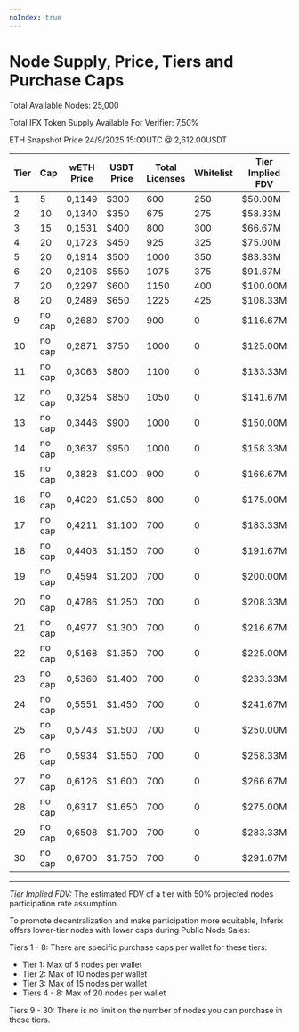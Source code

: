 ```yaml
---
noIndex: true
---
```


# Node Supply, Price, Tiers and Purchase Caps

Total Available Nodes: 25,000

Total IFX Token Supply Available For Verifier: 7,50%

ETH Snapshot Price 24/9/2025 15:00UTC @ 2,612.00USDT

<table><thead><tr><th width="68">Tier</th><th width="86">Cap</th><th>wETH Price</th><th>USDT Price</th><th>Total Licenses</th><th>Whitelist</th><th>Tier Implied FDV</th></tr></thead><tbody><tr><td>1</td><td>5</td><td>0,1149</td><td>$300</td><td>600</td><td>250</td><td>$50.00M</td></tr><tr><td>2</td><td>10</td><td>0,1340</td><td>$350</td><td>675</td><td>275</td><td>$58.33M</td></tr><tr><td>3</td><td>15</td><td>0,1531</td><td>$400</td><td>800</td><td>300</td><td>$66.67M</td></tr><tr><td>4</td><td>20</td><td>0,1723</td><td>$450</td><td>925</td><td>325</td><td>$75.00M</td></tr><tr><td>5</td><td>20</td><td>0,1914</td><td>$500</td><td>1000</td><td>350</td><td>$83.33M</td></tr><tr><td>6</td><td>20</td><td>0,2106</td><td>$550</td><td>1075</td><td>375</td><td>$91.67M</td></tr><tr><td>7</td><td>20</td><td>0,2297</td><td>$600</td><td>1150</td><td>400</td><td>$100.00M</td></tr><tr><td>8</td><td>20</td><td>0,2489</td><td>$650</td><td>1225</td><td>425</td><td>$108.33M</td></tr><tr><td>9</td><td>no cap</td><td>0,2680</td><td>$700</td><td>900</td><td>0</td><td>$116.67M</td></tr><tr><td>10</td><td>no cap</td><td>0,2871</td><td>$750</td><td>1000</td><td>0</td><td>$125.00M</td></tr><tr><td>11</td><td>no cap</td><td>0,3063</td><td>$800</td><td>1100</td><td>0</td><td>$133.33M</td></tr><tr><td>12</td><td>no cap</td><td>0,3254</td><td>$850</td><td>1050</td><td>0</td><td>$141.67M</td></tr><tr><td>13</td><td>no cap</td><td>0,3446</td><td>$900</td><td>1000</td><td>0</td><td>$150.00M</td></tr><tr><td>14</td><td>no cap</td><td>0,3637</td><td>$950</td><td>1000</td><td>0</td><td>$158.33M</td></tr><tr><td>15</td><td>no cap</td><td>0,3828</td><td>$1.000</td><td>900</td><td>0</td><td>$166.67M</td></tr><tr><td>16</td><td>no cap</td><td>0,4020</td><td>$1.050</td><td>800</td><td>0</td><td>$175.00M</td></tr><tr><td>17</td><td>no cap</td><td>0,4211</td><td>$1.100</td><td>700</td><td>0</td><td>$183.33M</td></tr><tr><td>18</td><td>no cap</td><td>0,4403</td><td>$1.150</td><td>700</td><td>0</td><td>$191.67M</td></tr><tr><td>19</td><td>no cap</td><td>0,4594</td><td>$1.200</td><td>700</td><td>0</td><td>$200.00M</td></tr><tr><td>20</td><td>no cap</td><td>0,4786</td><td>$1.250</td><td>700</td><td>0</td><td>$208.33M</td></tr><tr><td>21</td><td>no cap</td><td>0,4977</td><td>$1.300</td><td>700</td><td>0</td><td>$216.67M</td></tr><tr><td>22</td><td>no cap</td><td>0,5168</td><td>$1.350</td><td>700</td><td>0</td><td>$225.00M</td></tr><tr><td>23</td><td>no cap</td><td>0,5360</td><td>$1.400</td><td>700</td><td>0</td><td>$233.33M</td></tr><tr><td>24</td><td>no cap</td><td>0,5551</td><td>$1.450</td><td>700</td><td>0</td><td>$241.67M</td></tr><tr><td>25</td><td>no cap</td><td>0,5743</td><td>$1.500</td><td>700</td><td>0</td><td>$250.00M</td></tr><tr><td>26</td><td>no cap</td><td>0,5934</td><td>$1.550</td><td>700</td><td>0</td><td>$258.33M</td></tr><tr><td>27</td><td>no cap</td><td>0,6126</td><td>$1.600</td><td>700</td><td>0</td><td>$266.67M</td></tr><tr><td>28</td><td>no cap</td><td>0,6317</td><td>$1.650</td><td>700</td><td>0</td><td>$275.00M</td></tr><tr><td>29</td><td>no cap</td><td>0,6508</td><td>$1.700</td><td>700</td><td>0</td><td>$283.33M</td></tr><tr><td>30</td><td>no cap</td><td>0,6700</td><td>$1.750</td><td>700</td><td>0</td><td>$291.67M</td></tr></tbody></table>

***

_Tier Implied FDV:_ The estimated FDV of a tier with 50% projected nodes participation rate assumption.

To promote decentralization and make participation more equitable, Inferix offers lower-tier nodes with lower caps during Public Node Sales:

Tiers 1 - 8: There are specific purchase caps per wallet for these tiers:

* Tier 1: Max of 5 nodes per wallet
* Tier 2: Max of 10 nodes per wallet
* Tier 3: Max of 15 nodes per wallet
* Tiers 4 - 8: Max of 20 nodes per wallet

Tiers 9 - 30: There is no limit on the number of nodes you can purchase in these tiers.

